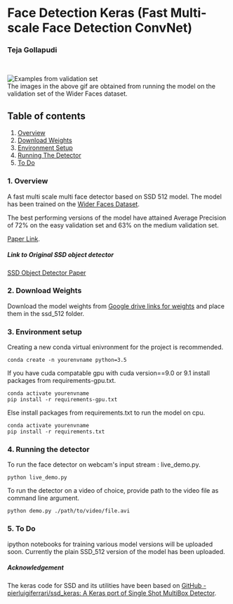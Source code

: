 # Face Detection Keras (Fast Multi-scale Face Detection ConvNet)
### Teja Gollapudi
<Br>
  
![Examples from validation set](./examples/demo_gif.gif)
  <br>
  The images in the above gif are obtained from running the model on the validation set of the Wider Faces dataset.


## Table of contents
  1. [Overview](#overview)
  2. [Download Weights](#weights)
  3. [Environment Setup](#setup)
  4. [Running The Detector](#detector)
  5. [To Do](#todo)


### 1. Overview <a name=overview></a>
A fast multi scale multi face detector based on SSD 512 model.
The model has been trained on the [Wider Faces Dataset](http://shuoyang1213.me/WIDERFACE/).

The best performing versions of the model have attained Average Precision of 72% on the easy validation set and 63% on the medium validation set. 

[Paper Link](https://ieeexplore.ieee.org/document/8899616).


##### Link to Original SSD object detector
[SSD Object Detector Paper](https://arxiv.org/abs/1512.02325)


### 2. Download Weights<a name="weights"></a>

Download the model weights from [Google drive links for weights](https://drive.google.com/open?id=1LYgHEHtU-_J_UKoh8IJ5YI92viEAbvTz) and place them in the ssd_512 folder.

### 3. Environment setup <a name="setup"></a>

Creating a new conda virtual enivronment for the project is recommended. 

```
conda create -n yourenvname python=3.5

```

If you have cuda compatable gpu with cuda version==9.0 or 9.1 install packages from requirements-gpu.txt.
```
conda activate yourenvname
pip install -r requirements-gpu.txt
```

Else install packages from requirements.txt to run the model on cpu.
```
conda activate yourenvname
pip install -r requirements.txt
```


### 4. Running the detector <a name="detector"></a>
To run the face detector on webcam's input stream : 
live_demo.py.
```
python live_demo.py
```
To run the detector on a video of choice, provide path to the video file as command line argument.
  ```
python demo.py ./path/to/video/file.avi
```
### 5. To Do <a name="todo"></a>

ipython notebooks for training various model versions will be uploaded soon.
Currently the plain SSD_512 version of the model has been uploaded.


##### Acknowledgement
The keras code for SSD and its utilities have been based on   [GitHub - pierluigiferrari/ssd_keras: A Keras port of Single Shot MultiBox Detector](https://github.com/pierluigiferrari/ssd_keras).

